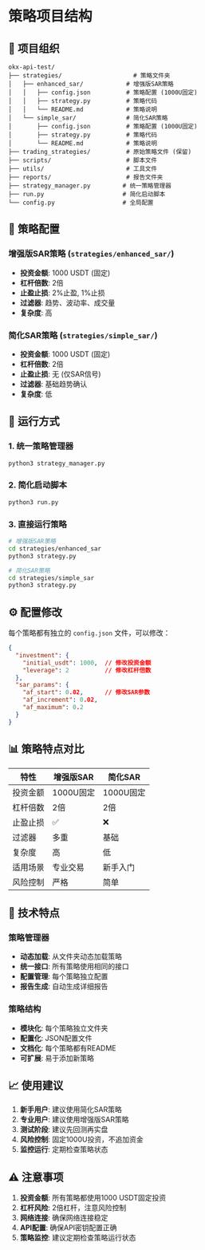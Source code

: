 # 策略项目结构

## 📁 项目组织

```
okx-api-test/
├── strategies/                    # 策略文件夹
│   ├── enhanced_sar/            # 增强版SAR策略
│   │   ├── config.json          # 策略配置 (1000U固定)
│   │   ├── strategy.py          # 策略代码
│   │   └── README.md            # 策略说明
│   └── simple_sar/              # 简化SAR策略
│       ├── config.json          # 策略配置 (1000U固定)
│       ├── strategy.py          # 策略代码
│       └── README.md            # 策略说明
├── trading_strategies/          # 原始策略文件 (保留)
├── scripts/                     # 脚本文件
├── utils/                       # 工具文件
├── reports/                     # 报告文件夹
├── strategy_manager.py         # 统一策略管理器
├── run.py                      # 简化启动脚本
└── config.py                   # 全局配置
```

## 🎯 策略配置

### 增强版SAR策略 (`strategies/enhanced_sar/`)
- **投资金额**: 1000 USDT (固定)
- **杠杆倍数**: 2倍
- **止盈止损**: 2%止盈, 1%止损
- **过滤器**: 趋势、波动率、成交量
- **复杂度**: 高

### 简化SAR策略 (`strategies/simple_sar/`)
- **投资金额**: 1000 USDT (固定)
- **杠杆倍数**: 2倍
- **止盈止损**: 无 (仅SAR信号)
- **过滤器**: 基础趋势确认
- **复杂度**: 低

## 🚀 运行方式

### 1. 统一策略管理器
```bash
python3 strategy_manager.py
```

### 2. 简化启动脚本
```bash
python3 run.py
```

### 3. 直接运行策略
```bash
# 增强版SAR策略
cd strategies/enhanced_sar
python3 strategy.py

# 简化SAR策略
cd strategies/simple_sar
python3 strategy.py
```

## ⚙️ 配置修改

每个策略都有独立的 `config.json` 文件，可以修改：

```json
{
  "investment": {
    "initial_usdt": 1000,  // 修改投资金额
    "leverage": 2          // 修改杠杆倍数
  },
  "sar_params": {
    "af_start": 0.02,      // 修改SAR参数
    "af_increment": 0.02,
    "af_maximum": 0.2
  }
}
```

## 📊 策略特点对比

| 特性 | 增强版SAR | 简化SAR |
|------|------------|---------|
| 投资金额 | 1000U固定 | 1000U固定 |
| 杠杆倍数 | 2倍 | 2倍 |
| 止盈止损 | ✅ | ❌ |
| 过滤器 | 多重 | 基础 |
| 复杂度 | 高 | 低 |
| 适用场景 | 专业交易 | 新手入门 |
| 风险控制 | 严格 | 简单 |

## 🔧 技术特点

### 策略管理器
- **动态加载**: 从文件夹动态加载策略
- **统一接口**: 所有策略使用相同的接口
- **配置管理**: 每个策略独立配置
- **报告生成**: 自动生成详细报告

### 策略结构
- **模块化**: 每个策略独立文件夹
- **配置化**: JSON配置文件
- **文档化**: 每个策略都有README
- **可扩展**: 易于添加新策略

## 📈 使用建议

1. **新手用户**: 建议使用简化SAR策略
2. **专业用户**: 建议使用增强版SAR策略
3. **测试阶段**: 建议先回测再实盘
4. **风险控制**: 固定1000U投资，不追加资金
5. **监控运行**: 定期检查策略状态

## ⚠️ 注意事项

1. **投资金额**: 所有策略都使用1000 USDT固定投资
2. **杠杆风险**: 2倍杠杆，注意风险控制
3. **网络连接**: 确保网络连接稳定
4. **API配置**: 确保API密钥配置正确
5. **策略监控**: 建议定期检查策略运行状态
